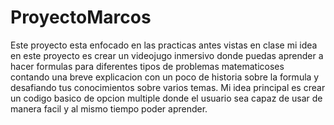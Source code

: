 # ProyectoMarcos
Este proyecto esta enfocado en las practicas antes vistas en clase mi idea en este proyecto es crear un videojugo inmersivo donde puedas aprender a hacer formulas para diferentes tipos de problemas matematicoses contando una breve explicacion con un poco de historia sobre la formula y desafiando tus conocimientos sobre varios temas.
Mi idea principal es crear un codigo basico de opcion multiple donde el usuario sea capaz de usar de manera facil y al mismo tiempo poder aprender.
